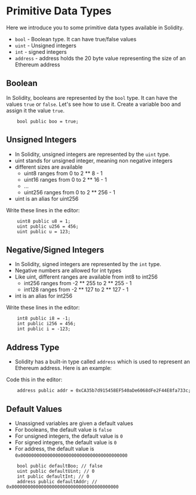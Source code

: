 # Primitive Data Types

Here we introduce you to some primitive data types available in Solidity.

- `bool` - Boolean type. It can have true/false values
- `uint` - Unsigned integers
- `int` - signed integers
- `address` - address holds the 20 byte value representing the size of an Ethereum address

## Boolean

In Solidity, booleans are represented by the `bool` type. It can have the values `true` or `false`.
Let's see how to use it.
Create a variable boo and assign it the value `true`.

```
    bool public boo = true;

```

## Unsigned Integers

- In Solidity, unsigned integers are represented by the `uint` type.
- uint stands for unsigned integer, meaning non negative integers
- different sizes are available
  - uint8 ranges from 0 to 2 \*\* 8 - 1
  - uint16 ranges from 0 to 2 \*\* 16 - 1
  - ...
  - uint256 ranges from 0 to 2 \*\* 256 - 1
- uint is an alias for uint256

Write these lines in the editor:

```
    uint8 public u8 = 1;
    uint public u256 = 456;
    uint public u = 123;
```

## Negative/Signed Integers

- In Solidity, signed integers are represented by the `int` type.
- Negative numbers are allowed for int types
- Like uint, different ranges are available from int8 to int256
  - int256 ranges from -2 ** 255 to 2 ** 255 - 1
  - int128 ranges from -2 ** 127 to 2 ** 127 - 1
- int is an alias for int256

Write these lines in the editor:

```
    int8 public i8 = -1;
    int public i256 = 456;
    int public i = -123;
```

## Address Type

- Solidity has a built-in type called `address` which is used to represent an Ethereum address.
  Here is an example:

Code this in the editor:

```
    address public addr = 0xCA35b7d915458EF540aDe6068dFe2F44E8fa733c;
```

## Default Values

- Unassigned variables are given a default values
- For booleans, the default value is `false`
- For unsigned integers, the default value is `0`
- For signed integers, the default value is `0`
- For address, the default value is `0x0000000000000000000000000000000000000000`

```
    bool public defaultBoo; // false
    uint public defaultUint; // 0
    int public defaultInt; // 0
    address public defaultAddr; // 0x0000000000000000000000000000000000000000
```
